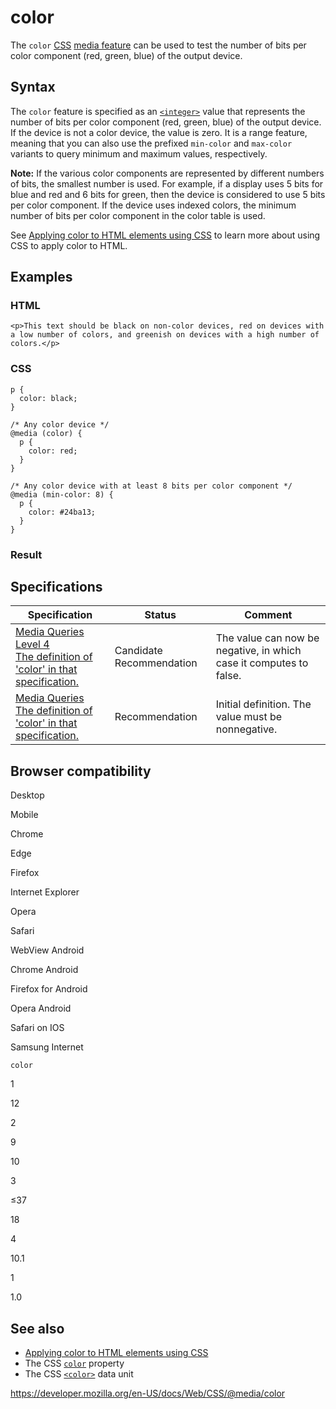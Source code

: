 # color

The `color` [CSS](https://developer.mozilla.org/en-US/docs/Web/CSS) [media feature](../media_queries/using_media_queries#media_features) can be used to test the number of bits per color component (red, green, blue) of the output device.

## Syntax

The `color` feature is specified as an [`<integer>`](../integer) value that represents the number of bits per color component (red, green, blue) of the output device. If the device is not a color device, the value is zero. It is a range feature, meaning that you can also use the prefixed `min-color` and `max-color` variants to query minimum and maximum values, respectively.

**Note:** If the various color components are represented by different numbers of bits, the smallest number is used. For example, if a display uses 5 bits for blue and red and 6 bits for green, then the device is considered to use 5 bits per color component. If the device uses indexed colors, the minimum number of bits per color component in the color table is used.

See [Applying color to HTML elements using CSS](https://developer.mozilla.org/en-US/docs/Web/HTML/Applying_color) to learn more about using CSS to apply color to HTML.

## Examples

### HTML

    <p>This text should be black on non-color devices, red on devices with a low number of colors, and greenish on devices with a high number of colors.</p>

### CSS

    p {
      color: black;
    }

    /* Any color device */
    @media (color) {
      p {
        color: red;
      }
    }

    /* Any color device with at least 8 bits per color component */
    @media (min-color: 8) {
      p {
        color: #24ba13;
      }
    }

### Result

## Specifications

<table><thead><tr class="header"><th>Specification</th><th>Status</th><th>Comment</th></tr></thead><tbody><tr class="odd"><td><a href="https://drafts.csswg.org/mediaqueries-4/#color">Media Queries Level 4<br />
<span class="small">The definition of 'color' in that specification.</span></a></td><td><span class="spec-cr">Candidate Recommendation</span></td><td>The value can now be negative, in which case it computes to false.</td></tr><tr class="even"><td><a href="https://drafts.csswg.org/mediaqueries-3/#color">Media Queries<br />
<span class="small">The definition of 'color' in that specification.</span></a></td><td><span class="spec-rec">Recommendation</span></td><td>Initial definition. The value must be nonnegative.</td></tr></tbody></table>

## Browser compatibility

Desktop

Mobile

Chrome

Edge

Firefox

Internet Explorer

Opera

Safari

WebView Android

Chrome Android

Firefox for Android

Opera Android

Safari on IOS

Samsung Internet

`color`

1

12

2

9

10

3

≤37

18

4

10.1

1

1.0

## See also

- [Applying color to HTML elements using CSS](https://developer.mozilla.org/en-US/docs/Web/HTML/Applying_color)
- The CSS [`color`](../color) property
- The CSS [`<color>`](../color_value) data unit

<a href="https://developer.mozilla.org/en-US/docs/Web/CSS/@media/color" class="_attribution-link">https://developer.mozilla.org/en-US/docs/Web/CSS/@media/color</a>
